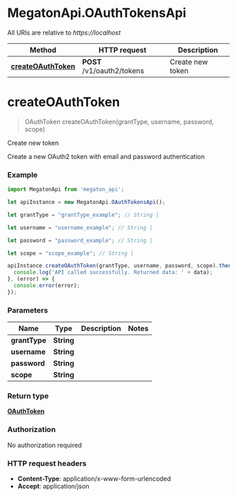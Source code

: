 # MegatonApi.OAuthTokensApi

All URIs are relative to *https://localhost*

Method | HTTP request | Description
------------- | ------------- | -------------
[**createOAuthToken**](OAuthTokensApi.md#createOAuthToken) | **POST** /v1/oauth2/tokens | Create new token


<a name="createOAuthToken"></a>
# **createOAuthToken**
> OAuthToken createOAuthToken(grantType, username, password, scope)

Create new token

Create a new OAuth2 token with email and password authentication

### Example
```javascript
import MegatonApi from 'megaton_api';

let apiInstance = new MegatonApi.OAuthTokensApi();

let grantType = "grantType_example"; // String | 

let username = "username_example"; // String | 

let password = "password_example"; // String | 

let scope = "scope_example"; // String | 

apiInstance.createOAuthToken(grantType, username, password, scope).then((data) => {
  console.log('API called successfully. Returned data: ' + data);
}, (error) => {
  console.error(error);
});

```

### Parameters

Name | Type | Description  | Notes
------------- | ------------- | ------------- | -------------
 **grantType** | **String**|  | 
 **username** | **String**|  | 
 **password** | **String**|  | 
 **scope** | **String**|  | 

### Return type

[**OAuthToken**](OAuthToken.md)

### Authorization

No authorization required

### HTTP request headers

 - **Content-Type**: application/x-www-form-urlencoded
 - **Accept**: application/json

